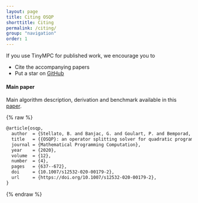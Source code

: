 ```yaml
---
layout: page
title: Citing OSQP
shorttitle: Citing
permalink: /citing/
group: "navigation"
order: 1
---
```


If you use TinyMPC for published work, we encourage you to

* Cite the accompanying papers
* Put a star on <a class="github-button" href="https://github.com/TinyMPC/TinyMPC" data-size="large" data-show-count="true" aria-label="Star TinyMPC/TinyMPC on GitHub">GitHub</a>

<!-- We are looking forward to hearing your success stories with OSQP! Please [share them with us](mailto:bartolomeo.stellato@gmail.com). -->


#### Main paper
Main algorithm description, derivation and benchmark available in this [paper](https://web.stanford.edu/~boyd/papers/pdf/osqp.pdf).

{% raw %}
```latex
@article{osqp,
  author  = {Stellato, B. and Banjac, G. and Goulart, P. and Bemporad, A. and Boyd, S.},
  title   = {{OSQP}: an operator splitting solver for quadratic programs},
  journal = {Mathematical Programming Computation},
  year    = {2020},
  volume  = {12},
  number  = {4},
  pages   = {637--672},
  doi     = {10.1007/s12532-020-00179-2},
  url     = {https://doi.org/10.1007/s12532-020-00179-2},
}
```
{% endraw %}